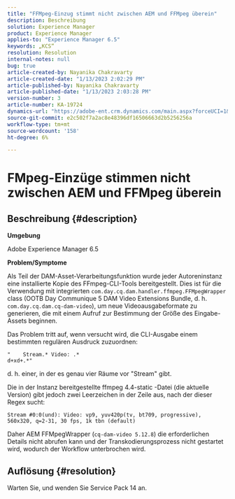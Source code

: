 ```yaml
---
title: "FFMpeg-Einzug stimmt nicht zwischen AEM und FFMpeg überein"
description: Beschreibung
solution: Experience Manager
product: Experience Manager
applies-to: "Experience Manager 6.5"
keywords: „KCS“
resolution: Resolution
internal-notes: null
bug: true
article-created-by: Nayanika Chakravarty
article-created-date: "1/13/2023 2:02:29 PM"
article-published-by: Nayanika Chakravarty
article-published-date: "1/13/2023 2:03:28 PM"
version-number: 3
article-number: KA-19724
dynamics-url: "https://adobe-ent.crm.dynamics.com/main.aspx?forceUCI=1&pagetype=entityrecord&etn=knowledgearticle&id=b5fe24ea-4a93-ed11-aad1-6045bd006c82"
source-git-commit: e2c502f7a2ac8e48396df16506663d2b5256256a
workflow-type: tm+mt
source-wordcount: '158'
ht-degree: 6%

---
```


# FMpeg-Einzüge stimmen nicht zwischen AEM und FFMpeg überein

## Beschreibung {#description}


<b>Umgebung</b>

Adobe Experience Manager 6.5

<b>Problem/Symptome</b>

Als Teil der DAM-Asset-Verarbeitungsfunktion wurde jeder Autoreninstanz eine installierte Kopie des FFmpeg-CLI-Tools bereitgestellt. Dies ist für die Verwendung mit integrierten `com.day.cq.dam.handler.ffmpeg.FFMpegWrapper` class (OOTB Day Communique 5 DAM Video Extensions Bundle, d. h. `com.day.cq.dam.cq-dam-video`), um neue Videoausgabeformate zu generieren, die mit einem Aufruf zur Bestimmung der Größe des Eingabe-Assets beginnen.

Das Problem tritt auf, wenn versucht wird, die CLI-Ausgabe einem bestimmten regulären Ausdruck zuzuordnen:


```
"    Stream.* Video: .*
d+xd+.*"
```


d. h. einer, in der es genau vier Räume vor &quot;Stream&quot; gibt.

Die in der Instanz bereitgestellte ffmpeg 4.4-static -Datei (die aktuelle Version) gibt jedoch zwei Leerzeichen in der Zeile aus, nach der dieser Regex sucht:


```
Stream #0:0(und): Video: vp9, yuv420p(tv, bt709, progressive), 560x320, q=2-31, 30 fps, 1k tbn (default)
```


Daher AEM FFMpegWrapper (`cq-dam-video 5.12.8`) die erforderlichen Details nicht abrufen kann und der Transkodierungsprozess nicht gestartet wird, wodurch der Workflow unterbrochen wird.


## Auflösung {#resolution}


Warten Sie, und wenden Sie Service Pack 14 an.
